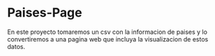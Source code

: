 # Paises-Page
En este proyecto tomaremos un csv con la informacion de paises y lo convertiremos a una pagina web que incluya la visualizacion de estos datos.
